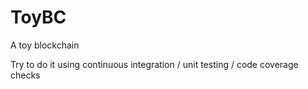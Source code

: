 # ToyBC
A toy blockchain


Try to do it using continuous integration / unit testing / code coverage checks
